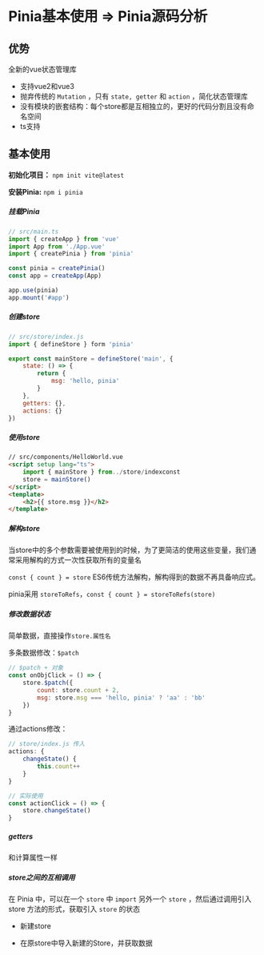 # Pinia基本使用 => Pinia源码分析

## 优势

全新的vue状态管理库

+ 支持vue2和vue3
+ 抛弃传统的 `Mutation` ，只有 `state, getter` 和 `action` ，简化状态管理库
+ 没有模块的嵌套结构：每个store都是互相独立的，更好的代码分割且没有命名空间
+ ts支持

## 基本使用

**初始化项目：** `npm init vite@latest`

**安装Pinia:** `npm i pinia`

##### **挂载Pinia**

~~~js
// src/main.ts
import { createApp } from 'vue'
import App from './App.vue'
import { createPinia } from 'pinia'

const pinia = createPinia()
const app = createApp(App)

app.use(pinia)
app.mount('#app')
~~~

##### **创建store**

~~~js
// src/store/index.js
import { defineStore } form 'pinia'

export const mainStore = defineStore('main', {
    state: () => {
        return {
            msg: 'hello, pinia'
        }
    },
    getters: {},
    actions: {}
})
~~~

##### **使用store**

~~~html
// src/components/HelloWorld.vue
<script setup lang="ts">
    import { mainStore } from../store/indexconst
    store = mainStore()
</script>
<template>
	<h2>{{ store.msg }}</h2>
</template>
~~~

##### **解构store**

当store中的多个参数需要被使用到的时候，为了更简洁的使用这些变量，我们通常采用解构的方式一次性获取所有的变量名

`const { count } = store`  ES6传统方法解构，解构得到的数据不再具备响应式。

pinia采用  `storeToRefs`，`const { count } = storeToRefs(store)`

##### **修改数据状态**

简单数据，直接操作`store.属性名`

多条数据修改：`$patch`

~~~js
// $patch + 对象
const onObjClick = () => {
    store.$patch({
        count: store.count + 2,
        msg: store.msg === 'hello, pinia' ? 'aa' : 'bb'
    })
}
~~~

通过actions修改：

~~~js
// store/index.js 传入
actions: {
    changeState() {
        this.count++
    }
}

// 实际使用
const actionClick = () => {
    store.changeState()
}
~~~

##### **getters**

和计算属性一样

##### **store之间的互相调用**

在 Pinia 中，可以在一个 `store` 中 `import` 另外一个 `store` ，然后通过调用引入 store 方法的形式，获取引入 `store` 的状态

+ 新建store

+ 在原store中导入新建的Store，并获取数据

